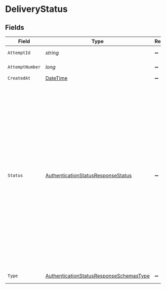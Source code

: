 # DeliveryStatus


## Fields

| Field                                                                                                                                                                                                                                                                                                                                                                                  | Type                                                                                                                                                                                                                                                                                                                                                                                   | Required                                                                                                                                                                                                                                                                                                                                                                               | Description                                                                                                                                                                                                                                                                                                                                                                            |
| -------------------------------------------------------------------------------------------------------------------------------------------------------------------------------------------------------------------------------------------------------------------------------------------------------------------------------------------------------------------------------------- | -------------------------------------------------------------------------------------------------------------------------------------------------------------------------------------------------------------------------------------------------------------------------------------------------------------------------------------------------------------------------------------- | -------------------------------------------------------------------------------------------------------------------------------------------------------------------------------------------------------------------------------------------------------------------------------------------------------------------------------------------------------------------------------------- | -------------------------------------------------------------------------------------------------------------------------------------------------------------------------------------------------------------------------------------------------------------------------------------------------------------------------------------------------------------------------------------- |
| `AttemptId`                                                                                                                                                                                                                                                                                                                                                                            | *string*                                                                                                                                                                                                                                                                                                                                                                               | :heavy_minus_sign:                                                                                                                                                                                                                                                                                                                                                                     | The ID of the attempt.                                                                                                                                                                                                                                                                                                                                                                 |
| `AttemptNumber`                                                                                                                                                                                                                                                                                                                                                                        | *long*                                                                                                                                                                                                                                                                                                                                                                                 | :heavy_minus_sign:                                                                                                                                                                                                                                                                                                                                                                     | The attempt number.                                                                                                                                                                                                                                                                                                                                                                    |
| `CreatedAt`                                                                                                                                                                                                                                                                                                                                                                            | [DateTime](https://learn.microsoft.com/en-us/dotnet/api/system.datetime?view=net-5.0)                                                                                                                                                                                                                                                                                                  | :heavy_minus_sign:                                                                                                                                                                                                                                                                                                                                                                     | N/A                                                                                                                                                                                                                                                                                                                                                                                    |
| `Status`                                                                                                                                                                                                                                                                                                                                                                               | [AuthenticationStatusResponseStatus](../../Models/Components/AuthenticationStatusResponseStatus.md)                                                                                                                                                                                                                                                                                    | :heavy_minus_sign:                                                                                                                                                                                                                                                                                                                                                                     | The status of the delivery. Possible values are:<br/>  * `unknown` - The status of the delivery is unknown.<br/>  * `submitted` - The message has been submitted to the carrier.<br/>  * `in_transit` - The message is in transit to the recipient.<br/>  * `delivered` - The message has been delivered to the recipient.<br/>  * `undeliverable` - The message could not be delivered to the recipient.<br/> |
| `Type`                                                                                                                                                                                                                                                                                                                                                                                 | [AuthenticationStatusResponseSchemasType](../../Models/Components/AuthenticationStatusResponseSchemasType.md)                                                                                                                                                                                                                                                                          | :heavy_minus_sign:                                                                                                                                                                                                                                                                                                                                                                     | The type of the event.                                                                                                                                                                                                                                                                                                                                                                 |